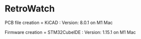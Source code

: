 # RetroWatch

PCB file creation = KiCAD : Version: 8.0.1 on M1 Mac

Firmware creation = STM32CubeIDE : Version: 1.15.1 on M1 Mac
